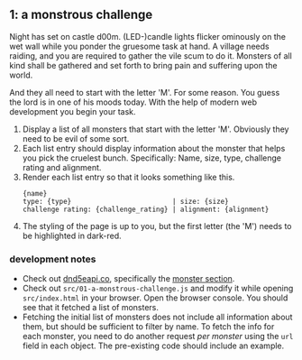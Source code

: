 ## 1: a monstrous challenge

Night has set on castle d00m. (LED-)candle lights flicker ominously on the wet
wall while you ponder the gruesome task at hand. A village needs raiding, and
you are required to gather the vile scum to do it. Monsters of all kind shall
be gathered and set forth to bring pain and suffering upon the world.

And they all need to start with the letter 'M'. For some reason. You guess the
lord is in one of his moods today. With the help of modern web development you begin
your task.

1. Display a list of all monsters that start with the letter 'M'. Obviously
   they need to be evil of some sort.
2. Each list entry should display information about the monster that helps you
   pick the cruelest bunch. Specifically: Name, size, type, challenge rating and alignment.
3. Render each list entry so that it looks something like this.
    ```
    {name}
    type: {type}                         | size: {size}
    challenge rating: {challenge_rating} | alignment: {alignment}
    ```
4. The styling of the page is up to you, but the first letter (the 'M') needs
   to be highlighted in dark-red.

### development notes

* Check out [dnd5eapi.co](http://www.dnd5eapi.co/docs), specifically the
  [monster section](http://www.dnd5eapi.co/docs/#monster-section).
* Check out `src/01-a-monstrous-challenge.js` and modify it while opening
  `src/index.html` in your browser. Open the browser console. You should see
  that it fetched a list of monsters.
* Fetching the initial list of monsters does not include all information about
  them, but should be sufficient to filter by name. To fetch the info for each
  monster, you need to do another request _per monster_ using the `url` field
  in each object. The pre-existing code should include an example.
